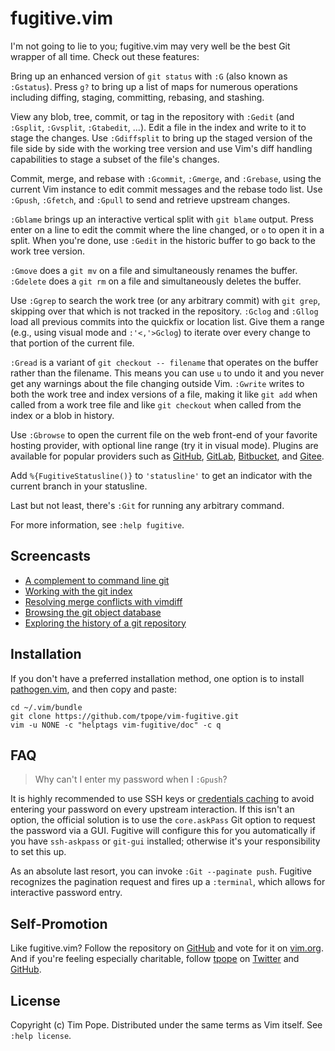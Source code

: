 # fugitive.vim

I'm not going to lie to you; fugitive.vim may very well be the best
Git wrapper of all time.  Check out these features:

Bring up an enhanced version of `git status` with `:G` (also known as
`:Gstatus`).  Press `g?` to bring up a list of maps for numerous operations
including diffing, staging, committing, rebasing, and stashing.

View any blob, tree, commit, or tag in the repository with `:Gedit` (and
`:Gsplit`, `:Gvsplit`, `:Gtabedit`, ...).  Edit a file in the index and
write to it to stage the changes.  Use `:Gdiffsplit` to bring up the staged
version of the file side by side with the working tree version and use
Vim's diff handling capabilities to stage a subset of the file's
changes.

Commit, merge, and rebase with `:Gcommit`, `:Gmerge`, and `:Grebase`, using
the current Vim instance to edit commit messages and the rebase todo list.
Use `:Gpush`, `:Gfetch`, and `:Gpull` to send and retrieve upstream changes.

`:Gblame` brings up an interactive vertical split with `git blame`
output.  Press enter on a line to edit the commit where the line
changed, or `o` to open it in a split.  When you're done, use `:Gedit`
in the historic buffer to go back to the work tree version.

`:Gmove` does a `git mv` on a file and simultaneously renames the
buffer.  `:Gdelete` does a `git rm` on a file and simultaneously deletes
the buffer.

Use `:Ggrep` to search the work tree (or any arbitrary commit) with
`git grep`, skipping over that which is not tracked in the repository.
`:Gclog` and `:Gllog` load all previous commits into the quickfix or location
list.  Give them a range (e.g., using visual mode and `:'<,'>Gclog`) to
iterate over every change to that portion of the current file.

`:Gread` is a variant of `git checkout -- filename` that operates on the
buffer rather than the filename.  This means you can use `u` to undo it
and you never get any warnings about the file changing outside Vim.
`:Gwrite` writes to both the work tree and index versions of a file,
making it like `git add` when called from a work tree file and like
`git checkout` when called from the index or a blob in history.

Use `:Gbrowse` to open the current file on the web front-end of your favorite
hosting provider, with optional line range (try it in visual mode).  Plugins
are available for popular providers such as [GitHub][rhubarb.vim],
[GitLab][fugitive-gitlab.vim], [Bitbucket][fubitive.vim], and
[Gitee][fugitive-gitee.vim].

[rhubarb.vim]: https://github.com/tpope/vim-rhubarb
[fugitive-gitlab.vim]: https://github.com/shumphrey/fugitive-gitlab.vim
[fubitive.vim]: https://github.com/tommcdo/vim-fubitive
[fugitive-gitee.vim]: https://github.com/linuxsuren/fugitive-gitee.vim

Add `%{FugitiveStatusline()}` to `'statusline'` to get an indicator
with the current branch in your statusline.

Last but not least, there's `:Git` for running any arbitrary command.

For more information, see `:help fugitive`.

## Screencasts

* [A complement to command line git](http://vimcasts.org/e/31)
* [Working with the git index](http://vimcasts.org/e/32)
* [Resolving merge conflicts with vimdiff](http://vimcasts.org/e/33)
* [Browsing the git object database](http://vimcasts.org/e/34)
* [Exploring the history of a git repository](http://vimcasts.org/e/35)

## Installation

If you don't have a preferred installation method, one option is to install
[pathogen.vim](https://github.com/tpope/vim-pathogen), and then copy
and paste:

    cd ~/.vim/bundle
    git clone https://github.com/tpope/vim-fugitive.git
    vim -u NONE -c "helptags vim-fugitive/doc" -c q

## FAQ

> Why can't I enter my password when I `:Gpush`?

It is highly recommended to use SSH keys or [credentials caching][] to avoid
entering your password on every upstream interaction.  If this isn't an
option, the official solution is to use the `core.askPass` Git option to
request the password via a GUI.  Fugitive will configure this for you
automatically if you have `ssh-askpass` or `git-gui` installed; otherwise it's
your responsibility to set this up.

As an absolute last resort, you can invoke `:Git --paginate push`.  Fugitive
recognizes the pagination request and fires up a `:terminal`, which allows for
interactive password entry.

[credentials caching]: https://help.github.com/en/articles/caching-your-github-password-in-git

## Self-Promotion

Like fugitive.vim? Follow the repository on
[GitHub](https://github.com/tpope/vim-fugitive) and vote for it on
[vim.org](http://www.vim.org/scripts/script.php?script_id=2975).  And if
you're feeling especially charitable, follow [tpope](http://tpo.pe/) on
[Twitter](http://twitter.com/tpope) and
[GitHub](https://github.com/tpope).

## License

Copyright (c) Tim Pope.  Distributed under the same terms as Vim itself.
See `:help license`.
